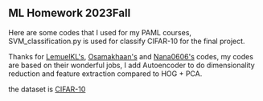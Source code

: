 ## ML Homework 2023Fall 

Here are some codes that I used for my PAML courses, SVM_classification.py is used for classify CIFAR-10 for the final project.

Thanks for [LemuelKL's](https://github.com/LemuelKL/CIFAR10-HOG-PCA-SVM), [Osamakhaan's](https://github.com/osamakhaan/CIFAR-10-Image-Classification) and [Nana0606's](https://github.com/Nana0606/autoencoder) codes, my codes are based on their wonderful jobs, I add Autoencoder to do dimensionality reduction and feature extraction compared to HOG + PCA.

the dataset is [CIFAR-10](https://www.cs.toronto.edu/~kriz/cifar.html)


